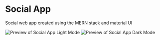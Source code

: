 # Social App
Social web app created using the MERN stack and material UI

<img alt="Preview of Social App Light Mode" src= "https://i.imgur.com/Z69xjtL.png" />
<img alt="Preview of Social App Dark Mode" src="https://i.imgur.com/j9Zrfdm.png" />
